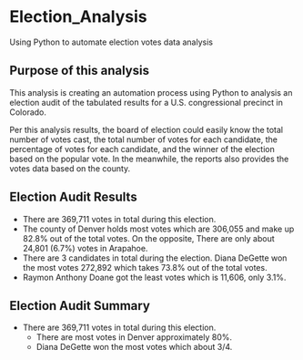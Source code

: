 # Election_Analysis
Using Python to automate election votes data analysis

## Purpose of this analysis
This analysis is creating an automation process using Python to analysis an election audit of the tabulated results for a U.S. congressional precinct in Colorado. 

Per this analysis results, the board of election could easily know the total number of votes cast, the total number of votes for each candidate, the percentage of votes for each candidate, and the winner of the election based on the popular vote. In the meanwhile, the reports also provides the votes data based on the county. 

## Election Audit Results
- There are 369,711 votes in total during this election.
- The county of Denver holds most votes which are 306,055 and make up 82.8% out of the total votes. On the opposite, There are only about 24,801 (6.7%) votes in Arapahoe.
- There are 3 candidates in total during the election. Diana DeGette won the most votes 272,892 which takes 73.8% out of the total votes.
- Raymon Anthony Doane got the least votes which is 11,606, only 3.1%.

## Election Audit Summary
- There are 369,711 votes in total during this election.
  - There are most votes in Denver approximately 80%.
  - Diana DeGette won the most votes which about 3/4.
